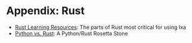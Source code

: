 # Appendix: Rust

- [Rust Learning Resources](rust-resources.md): The parts of Rust most critical
  for using Ixa
- [Python vs. Rust](python-vs-rust.md): A Python/Rust Rosetta Stone
